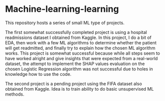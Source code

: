 # Machine-learning-learning

This repository hosts a series of small ML type of projects.

The first somewhat successfully completed project is using a hospital readmissions dataset I obtained from Kaggle. In this project, I do a bit of EDA, then work with a few ML algorithms to determine whether the patient will get readmitted, and finally try to explain how the chosen ML algorithm works. This project is somewhat successful because while all steps seem to have worked alright and give insights that were expected from a real-world dataset, the attempt to implement the SHAP values evaluation on the chosen Logistic Regression algorithm was not successful due to holes in knowledge how to use the code.

The second project is a pending project using the FIFA dataset also obtained from Kaggle. Idea is to train ability to do basic unsupervised ML methods. 
